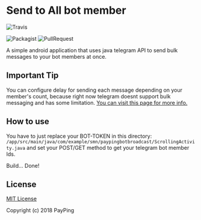 # Send to All bot member


![Travis](https://img.shields.io/travis/USER/REPO.svg)

![Packagist](https://img.shields.io/packagist/l/doctrine/orm.svg)  ![PullRequest](https://img.shields.io/badge/Pull%20Requst-Accepted!-brightgreen.svg)


A simple android application that uses java telegram API to send bulk messages to your bot members at once.

## Important Tip

You can configure delay for sending each message depending on your member's count, because right now telegram doesnt support bulk messaging and has some limitation.
[You can visit this page for more info.](https://core.telegram.org/bots/faq#my-bot-is-hitting-limits-how-do-i-avoid-this)

## How to use

You have to just replace your BOT-TOKEN in this directory: `/app/src/main/java/com/example/smn/paypingbotbroadcast/ScrollingActivity.java` and set your POST/GET method to get your telegram bot member Ids.

Build... Done!

## License

[MIT License](LICENSE)

Copyright (c) 2018 PayPing
